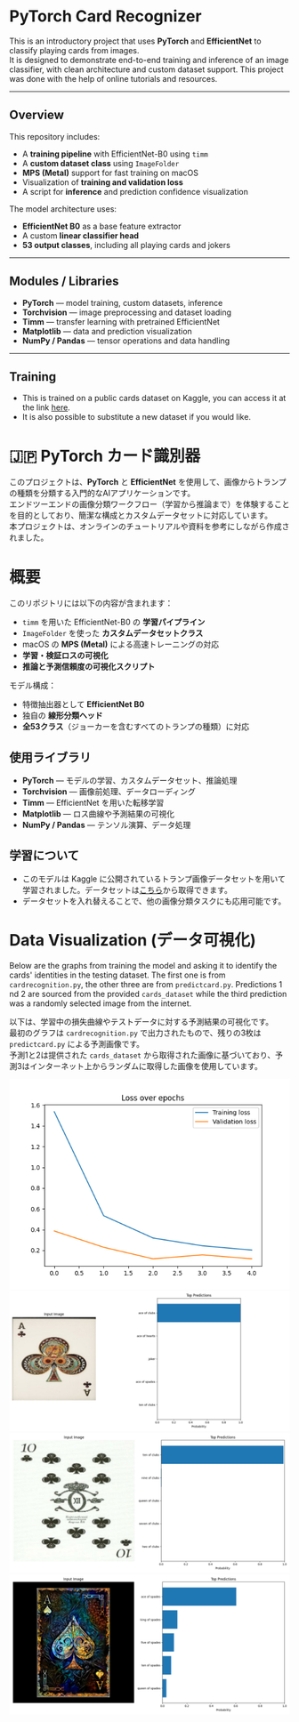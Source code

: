 # PyTorch Card Recognizer

This is an introductory project that uses **PyTorch** and **EfficientNet** to classify playing cards from images.  
It is designed to demonstrate end-to-end training and inference of an image classifier, with clean architecture and custom dataset support. This project was done with the help of online tutorials and resources.

---

## Overview

This repository includes:
- A **training pipeline** with EfficientNet-B0 using `timm`
- A **custom dataset class** using `ImageFolder`
- **MPS (Metal)** support for fast training on macOS
- Visualization of **training and validation loss**
- A script for **inference** and prediction confidence visualization

The model architecture uses:
- **EfficientNet B0** as a base feature extractor
- A custom **linear classifier head**
- **53 output classes**, including all playing cards and jokers

---

## Modules / Libraries

- **PyTorch** — model training, custom datasets, inference
- **Torchvision** — image preprocessing and dataset loading
- **Timm** — transfer learning with pretrained EfficientNet
- **Matplotlib** — data and prediction visualization
- **NumPy / Pandas** — tensor operations and data handling

---

## Training
- This is trained on a public cards dataset on Kaggle, you can access it at the link [here](https://www.kaggle.com/datasets/surajguru/playing-card-dataset).
- It is also possible to substitute a new dataset if you would like.

# 🇯🇵 PyTorch カード識別器

このプロジェクトは、**PyTorch** と **EfficientNet** を使用して、画像からトランプの種類を分類する入門的なAIアプリケーションです。  
エンドツーエンドの画像分類ワークフロー（学習から推論まで）を体験することを目的としており、簡潔な構成とカスタムデータセットに対応しています。  
本プロジェクトは、オンラインのチュートリアルや資料を参考にしながら作成されました。

# 概要

このリポジトリには以下の内容が含まれます：
- `timm` を用いた EfficientNet-B0 の **学習パイプライン**
- `ImageFolder` を使った **カスタムデータセットクラス**
- macOS の **MPS (Metal)** による高速トレーニングの対応
- **学習・検証ロスの可視化**
- **推論と予測信頼度の可視化スクリプト**

モデル構成：
- 特徴抽出器として **EfficientNet B0**
- 独自の **線形分類ヘッド**
- **全53クラス**（ジョーカーを含むすべてのトランプの種類）に対応

## 使用ライブラリ

- **PyTorch** — モデルの学習、カスタムデータセット、推論処理
- **Torchvision** — 画像前処理、データローディング
- **Timm** — EfficientNet を用いた転移学習
- **Matplotlib** — ロス曲線や予測結果の可視化
- **NumPy / Pandas** — テンソル演算、データ処理

## 学習について

- このモデルは Kaggle に公開されているトランプ画像データセットを用いて学習されました。データセットは[こちら](https://www.kaggle.com/datasets/surajguru/playing-card-dataset)から取得できます。
- データセットを入れ替えることで、他の画像分類タスクにも応用可能です。

# Data Visualization (データ可視化)

Below are the graphs from training the model and asking it to identify the cards' identities in the testing dataset.
The first one is from `cardrecognition.py`, the other three are from `predictcard.py`. Predictions 1 nd 2 are sourced from the provided `cards_dataset` while the third prediction was a randomly selected image from the internet.

以下は、学習中の損失曲線やテストデータに対する予測結果の可視化です。  
最初のグラフは `cardrecognition.py` で出力されたもので、残りの3枚は `predictcard.py` による予測画像です。  
予測1と2は提供された `cards_dataset` から取得された画像に基づいており、予測3はインターネット上からランダムに取得した画像を使用しています。

![Loss Over Epoch](loss_over_epoch.png)
![Sample Prediction 1](sampleprediction1.png)
![Sample Prediction 2](sampleprediction2.png)
![Sample Prediction 3](sampleprediction3.png)
